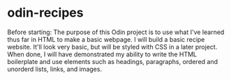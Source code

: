 # odin-recipes

Before starting:
The purpose of this Odin project is to use what I've learned thus far in HTML to make a basic webpage. I will build a basic recipe website. It'll look very basic, but will be styled with CSS in a later project. When done, I will have demonstrated my ability to write the HTML boilerplate and use elements such as headings, paragraphs, ordered and unorderd lists, links, and images.